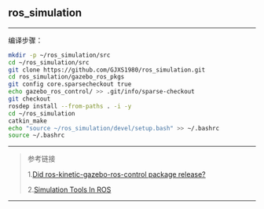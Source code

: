 ## ros_simulation
*****
编译步骤：
```bash
mkdir -p ~/ros_simulation/src
cd ~/ros_simulation/src
git clone https://github.com/GJXS1980/ros_simulation.git
cd ros_simulation/gazebo_ros_pkgs
git config core.sparsecheckout true
echo gazebo_ros_control/ >> .git/info/sparse-checkout
git checkout
rosdep install --from-paths . -i -y
cd ~/ros_simulation
catkin_make
echo "source ~/ros_simulation/devel/setup.bash" >> ~/.bashrc 
source ~/.bashrc
```

*****
>参考链接
>
>1.[Did ros-kinetic-gazebo-ros-control package release?](https://answers.ros.org/question/235846/did-ros-kinetic-gazebo-ros-control-package-release/)
>
>2.[Simulation Tools In ROS](https://github.com/ros-simulation)

*****









